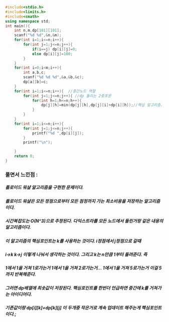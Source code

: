```cpp
#include<stdio.h>
#include<limits.h>
#include<cmath>
using namespace std;
int main(){
	int n,m,dp[101][101];
	scanf("%d %d",&n,&m);
	for(int i=1;i<=n;i++){
		for(int j=1;j<=n;j++){
			if(i==j) dp[i][j]=0;
			else dp[i][j]=100;
		}
	}
	for(int i=0;i<m;i++){
		int a,b,c;
		scanf("%d %d %d",&a,&b,&c);
		dp[a][b]=c;
	}
	for(int i=1;i<=n;i++){  //중간노드 역할
 		for(int j=1;j<=n;j++){ //dp 돌리는 2중포문
			for(int h=1;h<=n;h++){
				dp[j][h]=min(dp[j][h],dp[j][i]+dp[i][h]);//핵심 알고리즘., 중간 k를 사용해서 최솟값 구해주기
			}
		}
	}
	for(int i=1;i<=n;i++){
		for(int j=1;j<=n;j++){
			printf("%d ",dp[i][j]);
		}
		printf("\n");

	}
	return 0;
}
```
### 풀면서 느낀점 :
##### 플로이드 워샬 알고리즘을 구현한 문제이다.
##### 플로이드 워샬은 모든 정점으로부터 모든 점정까지 가는 최소비용을 저장하는 알고리즘이다.
##### 시간복잡도는 O(N^3)으로 추정된다. 다익스트라를 모든 노드에서 돌린거랑 같은 내용의 알고리즘이다.
##### 이 알고리즘의 핵심포인트는 k를 사용하는 것이다. i정점에서 j정점으로 갈때 
##### i->k k->j 이렇게 나눠서 생각하는 것이다. 그리고 k는 n만큼 1부터 돌려준다. 즉
##### 1에서 1을 거쳐 1로가는거 1에서 1을 거쳐 2로가는거... 1에서 1을 거쳐 5로가는거 이걸 5까지 반복해준다.
##### 그러면 dp배열에 최솟값이 저장된다. 핵심포인트를 한번더 언급하면 중간에 k를 거쳐가는 아이디어다.
##### 기존값이랑 dp[i][k]+dp[k][j] 이 두개중 작은거로 계속 업데이트 해주는게 핵심포인트이다.;
